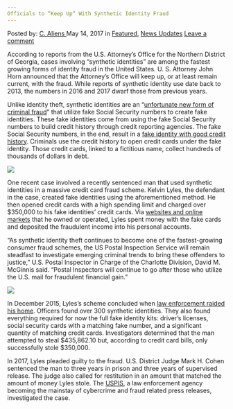 ```yaml
---
Officials to “Keep Up“ With Synthetic Identity Fraud
---
```

<article class="post-listing post-19847 post type-post status-publish format-standard has-post-thumbnail hentry category-deepdot-news category-news-updates tag-fraud tag-identity tag-officials tag-synthetic">
    <div class="post-inner">
    <p class="post-meta">
    <span>Posted by: <a href="https://www.deepdotweb.com/author/caliens/" title="">C. Aliens </a></span>
    <span>May 14, 2017</span>
    <span>in <a href="https://www.deepdotweb.com/category/deepdot-news/" rel="category tag">Featured</a>, <a href="https://www.deepdotweb.com/category/news-updates/" rel="category tag">News Updates</a></span>
    <span><a href="https://www.deepdotweb.com/2017/05/14/officials-keep-synthetic-identity-fraud/#respond">Leave a comment</a></span>
    </p>
    <div class="clear"></div>
    <div class="entry">
    <p>According to reports from the U.S. Attorney’s Office for the Northern District of Georgia, cases involving “synthetic identities” are among the fastest growing forms of identity fraud in the United States. U. S. Attorney John Horn announced that the Attorney&#8217;s Office will keep up, or at least remain current, with the fraud. While reports of synthetic identity use date back to 2013, the numbers in 2016 and 2017 dwarf those from previous years.</p>
    <p>Unlike identity theft, synthetic identities are an “<a href="https://www.justice.gov/usao-ndga/pr/identity-thief-sentenced-using-new-form-fraud-synthetic-identities">unfortunate new form of criminal fraud</a>” that utilize fake Social Security numbers to create fake identities. These fake identities come from using the fake Social Security numbers to build credit history through credit reporting agencies. The fake Social Security numbers, in the end, result in a <a href="https://www.deepdotweb.com/tag/fraud">fake identity with good credit history</a>. Criminals use the credit history to open credit cards under the fake identity. Those credit cards, linked to a fictitious name, collect hundreds of thousands of dollars in debt.</p>
    <p><img class="wp-image-19854 aligncenter" src="https://www.deepdotweb.com/wp-content/uploads/2017/05/word-image-44.jpeg" srcset="https://www.deepdotweb.com/wp-content/uploads/2017/05/word-image-44.jpeg 600w, https://www.deepdotweb.com/wp-content/uploads/2017/05/word-image-44-300x165.jpeg 300w" sizes="(max-width: 600px) 100vw, 600px" /></p>
    <p>One recent case involved a recently sentenced man that used synthetic identities in a massive credit card fraud scheme. Kelvin Lyles, the defendant in the case, created fake identities using the aforementioned method. He then opened credit cards with a high spending limit and charged over $350,000 to his fake identities’ credit cards. Via <a href="https://www.deepdotweb.com/marketplace-directory/categories/top-markets/">websites and online markets</a> that he owned or operated, Lyles spent money with the fake cards and deposited the fraudulent income into his personal accounts.</p>
    <p>“As synthetic identity theft continues to become one of the fastest-growing consumer fraud schemes, the US Postal Inspection Service will remain steadfast to investigate emerging criminal trends to bring these offenders to justice,” U.S. Postal Inspector in Charge of the Charlotte Division, David M. McGinnis said. “Postal Inspectors will continue to go after those who utilize the U.S. mail for fraudulent financial gain.”</p>
    <p><img class="wp-image-19855 aligncenter" src="https://www.deepdotweb.com/wp-content/uploads/2017/05/word-image-45.jpeg" srcset="https://www.deepdotweb.com/wp-content/uploads/2017/05/word-image-45.jpeg 800w, https://www.deepdotweb.com/wp-content/uploads/2017/05/word-image-45-300x225.jpeg 300w" sizes="(max-width: 800px) 100vw, 800px" /></p>
    <p>In December 2015, Lyles’s scheme concluded when <a href="https://www.deepdotweb.com/tag/arrested/">law enforcement raided his home</a>. Officers found over 300 synthetic identities. They also found everything required for now the full fake identity kits: driver&#8217;s licenses, social security cards with a matching fake number, and a significant quantity of matching credit cards. Investigators determined that the man attempted to steal $435,862.10 but, according to credit card bills, only successfully stole $350,000.</p>
    <p>In 2017, Lyles pleaded guilty to the fraud. U.S. District Judge Mark H. Cohen sentenced the man to three years in prison and three years of supervised release. The judge also called for restitution in an amount that matched the amount of money Lyles stole. The <a href="https://www.deepdotweb.com/tag/usps/">USPIS</a>, a law enforcement agency becoming the mainstay of cybercrime and fraud related press releases, investigated the case.</p>
    </div>
    <span style="display:none"><a href="https://www.deepdotweb.com/tag/fraud/" rel="tag">fraud</a> <a href="https://www.deepdotweb.com/tag/identity/" rel="tag">identity</a> <a href="https://www.deepdotweb.com/tag/officials/" rel="tag">officials</a> <a href="https://www.deepdotweb.com/tag/synthetic/" rel="tag">synthetic</a></span> <span style="display:none" class="updated">2017-05-14</span>
    <div style="display:none" class="vcard author" itemprop="author" itemscope itemtype="http://schema.org/Person"><strong class="fn" itemprop="name"><a href="https://www.deepdotweb.com/author/caliens/" title="Posts by C. Aliens" rel="author">C. Aliens</a></strong></div>
    </div>
</article>

